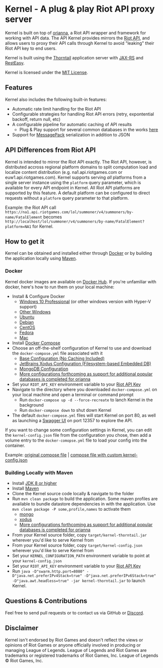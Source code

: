 # Kernel - A plug & play Riot API proxy server
Kernel is built on top of [orianna](https://github.com/meraki-analytics/orianna), a Riot API wrapper and framework for working with API data. The API Kernel provides mirrors the [Riot API](https://developer.riotgames.com/api-methods/), and allows users to proxy their API calls through Kernel to avoid "leaking" their Riot API key to end users.

Kernel is built using the [Thorntail](https://thorntail.io/) application server with [JAX-RS](https://github.com/jax-rs) and [RestEasy](https://github.com/resteasy/Resteasy).

Kernel is licensed under the [MIT License](https://github.com/meraki-analytics/kernel/blob/master/LICENSE.txt).

## Features
Kernel also includes the following built-in features:
  - Automatic rate limit handling for the Riot API
  - Configurable strategies for handling Riot API errors (retry, expontential backoff, return null, etc)
  - A configurable pipeline for automatic caching of API results
    - Plug & Play support for several common databases in the works [here](https://github.com/meraki-analytics/orianna-datastores)
  - Support for [MessagePack](https://msgpack.org/index.html) serialization in addition to JSON

## API Differences from Riot API
Kernel is intended to mirror the Riot API exactly. The Riot API, however, is distributed accross regional platform domains to split computation load and localize content distribution (e.g. na1.api.riotgames.com or euw1.api.riotgames.com). Kernel supports serving _all_ platforms from a single server instance using the `platform` query parameter, which is available for every API endpoint in Kernel. All Riot API platforms are supported by this feature. A default platform can be configured to direct requests without a `platform` query parameter to that platform.

Example: the Riot API call `https://na1.api.riotgames.com/lol/summoner/v4/summoners/by-name/FatalElement` becomes `http://localhost/lol/summoner/v4/summoners/by-name/FatalElement?platform=NA1` for Kernel.

## How to get it
Kernel can be obtained and installed either through [Docker](https://www.docker.com/) or by building the application locally using [Maven](https://maven.apache.org/).

### Docker
Kernel docker images are available on [Docker Hub](https://hub.docker.com/r/merakianalytics/kernel/). If you're unfamiliar with docker, here's how to run them on your local machine:

- Install & Configure Docker
  - [Windows 10 Professional](https://docs.docker.com/docker-for-windows/install/) (or other windows version with Hyper-V support)
  - [Other Windows](https://docs.docker.com/toolbox/toolbox_install_windows/)
  - [Ubuntu](https://docs.docker.com/engine/installation/linux/docker-ce/ubuntu/)
  - [Debian](https://docs.docker.com/engine/installation/linux/docker-ce/debian/)
  - [CentOS](https://docs.docker.com/engine/installation/linux/docker-ce/centos/)
  - [Fedora](https://docs.docker.com/engine/installation/linux/docker-ce/fedora/)
  - [Mac](https://docs.docker.com/docker-for-mac/install/)
- Install [Docker Compose](https://docs.docker.com/compose/install/)
- Choose an off-the-shelf configuration of Kernel to use and download the `docker-compose.yml` file associated with it
  - [Base Configuration (No Caching Included)](https://github.com/meraki-analytics/kernel/tree/master/configurations/dto/base)
  - [JetBrains Xodus Configuration (Filesystem-based Embedded DB)](https://github.com/meraki-analytics/kernel/tree/master/configurations/dto/xodus)
  - [MongoDB Configuration](https://github.com/meraki-analytics/kernel/tree/master/configurations/dto/mongo)
  - [More configurations forthcoming as support for additional popular databases is completed for orianna](https://github.com/meraki-analytics/orianna-datastores)
- Set your `RIOT_API_KEY` environment variable to your [Riot API Key](https://developer.riotgames.com/)
- Navigate to the directory where you downloaded `docker-compose.yml` on your local machine and open a terminal or command prompt
  - Run `docker-compose up -d --force-recreate` to lanch Kernel in the background
  - Run `docker-compose down` to shut down Kernel
- The default `docker-compose.yml` files will start Kernel on port 80, as well as launching a [Swagger UI](https://hub.docker.com/r/swaggerapi/swagger-ui/) on port 12357 to explore the API.

If you want to change some configuration settings in Kernel, you can edit the `kernel-config.json` file from the configuration you chose, then add a volume entry to the `docker-comopse.yml` file to load your config into the container.

Example: [original compose file](https://github.com/meraki-analytics/kernel/blob/master/configurations/dto/base/docker-compose.yml) | [compose file with custom kernel-config.json](https://gist.github.com/robrua/9a89b908e2a6c3848cc4ab3ec5a0638e)

### Building Locally with Maven
- Install [JDK 8 or higher](https://openjdk.java.net/install/)
- Install [Maven](https://maven.apache.org/install.html)
- Clone the Kernel source code locally & navigate to the folder
- Run `mvn clean package` to build the application. Some maven profiles are available to bundle datastore dependencies in with the application. Use `mvn clean package -P some,profile,names` to activate them
  - [mongo](https://github.com/meraki-analytics/kernel/blob/master/pom.xml#L295-L338)
  - [xodus](https://github.com/meraki-analytics/kernel/blob/master/pom.xml#L339-L382)
  - [More configurations forthcoming as support for additional popular databases is completed for orianna](https://github.com/meraki-analytics/orianna-datastores)
- From your Kernel source folder, copy `target/kernel-thorntail.jar` wherever you'd like to serve Kernel from
- From your Kernel source folder, copy `target/kernel-config.json` wherever you'd like to serve Kernel from
- Set your `KERNEL_CONFIGURATION_PATH` environment variable to point at your `kernel-config.json`
- Set your `RIOT_API_KEY` environment variable to your [Riot API Key](https://developer.riotgames.com/)
- Run `java -D"swarm.http.port=8080" -D"java.net.preferIPv4Stack=true" -D"java.net.preferIPv6Stack=true" -D"java.awt.headless=true" -jar kernel-thorntail.jar` to launch Kernel.

## Questions & Contributions
Feel free to send pull requests or to contact us via GitHub or [Discord](https://discord.gg/JRDk2JU).

## Disclaimer
Kernel isn't endorsed by Riot Games and doesn't reflect the views or opinions of Riot Games or anyone officially involved in producing or managing League of Legends. League of Legends and Riot Games are trademarks or registered trademarks of Riot Games, Inc. League of Legends © Riot Games, Inc.

